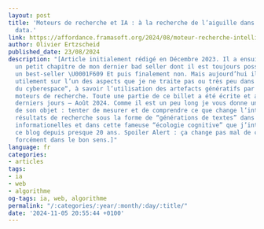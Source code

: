```yaml
---
layout: post
title: 'Moteurs de recherche et IA : à la recherche de l’aiguille dans la botte de
  data.'
link: https://affordance.framasoft.org/2024/08/moteur-recherche-intelligence-artificielle/
author: Olivier Ertzscheid
published_date: 23/08/2024
description: "[Article initialement rédigé en Décembre 2023. Il a ensuite failli devenir
  un petit chapitre de mon dernier bad seller dont il est toujours possible de faire
  un best-seller \U0001F609 Et puis finalement non. Mais aujourd’hui il le complète
  utilement sur l’un des aspects que je ne traite pas ou très peu dans “Les ia à l’assaut
  du cyberespace“, à savoir l’utilisation des artefacts génératifs par et dans les
  moteurs de recherche. Toute une partie de ce billet a été écrite et actualisée ces
  derniers jours – Août 2024. Comme il est un peu long je vous donne un rapide résumé
  de son objet : tenter de mesurer et de comprendre ce que change l’intégration des
  résultats de recherche sous la forme de “générations de textes” dans nos pratiques
  informationelles et dans cette fameuse “écologie cognitive” que j’interroge sur
  ce blog depuis presque 20 ans. Spoiler Alert : ça change pas mal de choses, et pas
  forcément dans le bon sens.]"
language: fr
categories:
- articles
tags:
- ia
- web
- algorithme
og-tags: ia, web, algorithme
permalink: "/:categories/:year/:month/:day/:title/"
date: '2024-11-05 20:55:44 +0100'
---
```

